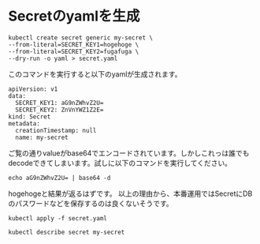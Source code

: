 # Secretのyamlを生成

```
kubectl create secret generic my-secret \
--from-literal=SECRET_KEY1=hogehoge \
--from-literal=SECRET_KEY2=fugafuga \
--dry-run -o yaml > secret.yaml
```
このコマンドを実行すると以下のyamlが生成されます。

```
apiVersion: v1
data:
  SECRET_KEY1: aG9nZWhvZ2U=
  SECRET_KEY2: ZnVnYWZ1Z2E=
kind: Secret
metadata:
  creationTimestamp: null
  name: my-secret
```
ご覧の通りvalueがbase64でエンコードされています。しかしこれっは誰でもdecodeできてしまいます。試しに以下のコマンドを実行してください。

```
echo aG9nZWhvZ2U= | base64 -d
```

hogehogeと結果が返るはずです。
以上の理由から、本番運用ではSecretにDBのパスワードなどを保存するのは良くないそうです。

```
kubectl apply -f secret.yaml
```

```
kubectl describe secret my-secret
```